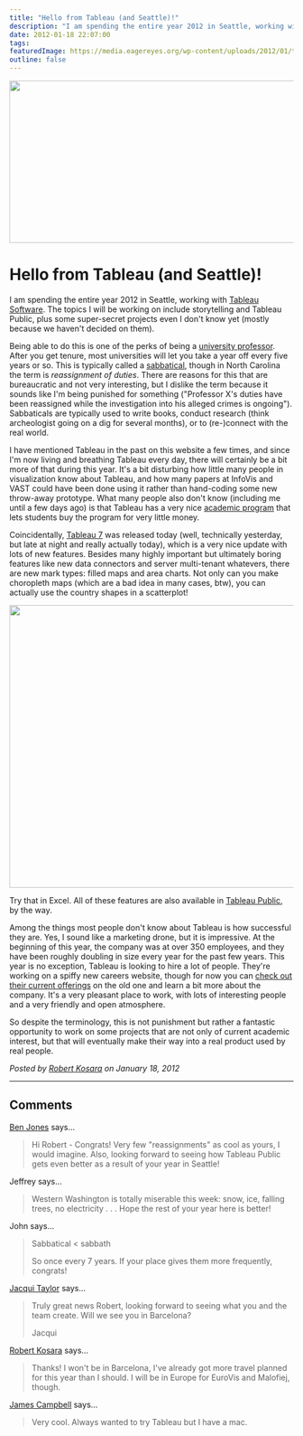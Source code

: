 ```yaml
---
title: "Hello from Tableau (and Seattle)!"
description: "I am spending the entire year 2012 in Seattle, working with Tableau Software. The topics I will be working on include storytelling and Tableau Public, plus some super-secret projects even I don't know yet (mostly because we haven't decided on them)."
date: 2012-01-18 22:07:00
tags: 
featuredImage: https://media.eagereyes.org/wp-content/uploads/2012/01/tableau.jpg
outline: false
---
```


<p align="center"><img title="Tableau Software" src="https://media.eagereyes.org/wp-content/uploads/2012/01/tableau.jpg" alt="" width="600" height="287" /></p>

# Hello from Tableau (and Seattle)!

I am spending the entire year 2012 in Seattle, working with <a href="http://www.tableausoftware.com/">Tableau Software</a>. The topics I will be working on include storytelling and Tableau Public, plus some super-secret projects even I don't know yet (mostly because we haven't decided on them).

Being able to do this is one of the perks of being a <a href="http://cs.uncc.edu/">university professor</a>. After you get tenure, most universities will let you take a year off every five years or so. This is typically called a <a href="http://en.wikipedia.org/wiki/Sabbatical">sabbatical</a>, though in North Carolina the term is <em>reassignment of duties</em>. There are reasons for this that are bureaucratic and not very interesting, but I dislike the term because it sounds like I'm being punished for something ("Professor X's duties have been reassigned while the investigation into his alleged crimes is ongoing"). Sabbaticals are typically used to write books, conduct research (think archeologist going on a dig for several months), or to (re-)connect with the real world.

I have mentioned Tableau in the past on this website a few times, and since I'm now living and breathing Tableau every day, there will certainly be a bit more of that during this year. It's a bit disturbing how little many people in visualization know about Tableau, and how many papers at InfoVis and VAST could have been done using it rather than hand-coding some new throw-away prototype. What many people also don't know (including me until a few days ago) is that Tableau has a very nice <a href="http://www.tableausoftware.com/academic">academic program</a> that lets students buy the program for very little money.

Coincidentally, <a href="http://www.tableausoftware.com/new-features/7.0">Tableau 7</a> was released today (well, technically yesterday, but late at night and really actually today), which is a very nice update with lots of new features. Besides many highly important but ultimately boring features like new data connectors and server multi-tenant whatevers, there are new mark types: filled maps and area charts. Not only can you make choropleth maps (which are a bad idea in many cases, btw), you can actually use the country shapes in a scatterplot!

<img class="aligncenter size-full wp-image-1658" title="Scatterplot with country shapes in Tableau" src="https://media.eagereyes.org/wp-content/uploads/2012/01/gmt2.png" alt="" width="560" height="500" />

Try that in Excel. All of these features are also available in <a href="http://www.tableausoftware.com/products/public">Tableau Public</a>, by the way.

Among the things most people don't know about Tableau is how successful they are. Yes, I sound like a marketing drone, but it is impressive. At the beginning of this year, the company was at over 350 employees, and they have been roughly doubling in size every year for the past few years. This year is no exception, Tableau is looking to hire a lot of people. They're working on a spiffy new careers website, though for now you can <a href="http://www.tableausoftware.com/about/jobs">check out their current offerings</a> on the old one and learn a bit more about the company. It's a very pleasant place to work, with lots of interesting people and a very friendly and open atmosphere.

So despite the terminology, this is not punishment but rather a fantastic opportunity to work on some projects that are not only of current academic interest, but that will eventually make their way into a real product used by real people.


_Posted by <a href="/about">Robert Kosara</a> on January 18, 2012_


<aside class="comments">

---
## Comments

<a href="http://dataremixed.com" rel="nofollow noopener" target="_blank">Ben Jones</a> says…
>	Hi Robert - Congrats! Very few "reassignments" as cool as yours, I would imagine. Also, looking forward to seeing how Tableau Public gets even better as a result of your year in Seattle!

Jeffrey says…
>	Western Washington is totally miserable this week: snow, ice, falling trees, no electricity . . . Hope the rest of your year here is better!

John says…
>	Sabbatical &lt; sabbath
>	
>	So once every 7 years. If your place gives them more frequently, congrats!

<a href="http://www.flyingbinary.com" rel="nofollow noopener" target="_blank">Jacqui Taylor</a> says…
>	Truly great news Robert, looking forward to seeing what you and the team create. Will we see you in Barcelona?
>	
>	Jacqui

<a href="/about" rel="nofollow noopener" target="_blank">Robert Kosara</a> says…
>	Thanks! I won't be in Barcelona, I've already got more travel planned for this year than I should. I will be in Europe for EuroVis and Malofiej, though.

<a href="http://jamescampbell.us" rel="nofollow noopener" target="_blank">James Campbell</a> says…
>	Very cool. Always wanted to try Tableau but I have a mac.

</aside>

